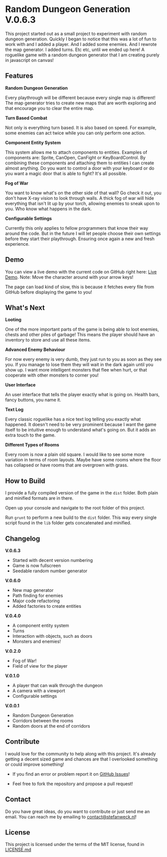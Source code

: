 # Random Dungeon Generation V.0.6.3

This project started out as a small project to experiment with random dungeon generation. Quickly I began to notice that this was a lot of fun to work with and I added a player. And I added some enemies. And I rewrote the map generator. I added turns. Etc etc, until we ended up here!
A roguelike game with a random dungeon generator that I am creating purely in javascript on canvas!

## Features

**Random Dungeon Generation**

Every playthrough will be different because every single map is different! The map generator tries to create new maps that are worth exploring and that encourage you to clear the entire map.

**Turn Based Combat**

Not only is everything turn based. It is also based on speed. For example, some enemies can act twice while you can only perform one action.

**Component Entity System**

This system allows me to attach components to entities. Examples of components are: Sprite, CanOpen, CanFight or KeyBoardControl. By combining these components and attaching them to entities I can create almost anything. Do you want to control a door with your keyboard or do you want a magic door that is able to fight? It's all possible.

**Fog of War**

You want to know what's on the other side of that wall? Go check it out, you don't have X-ray vision to look through walls. A thick fog of war will hide everything that isn't lit up by your torch, allowing enemies to sneak upon to you. Who know what happens in the dark.

**Configurable Settings**

Currently this only applies to fellow programmers that know their way around the code. But in the future I will let people choose their own settings before they start their playthrough. Ensuring once again a new and fresh experience.

## Demo

You can view a live demo with the current code
on GitHub right here: [Live Demo](http://htmlpreview.github.io/?https://github.com/stefanweck/dungeongeneration/blob/master/index.html).
Note: Move the character around with your arrow keys!

The page can load kind of slow, this is because it fetches every file from GitHub before displaying the game to you!

## What's Next

**Looting**

One of the more important parts of the game is being able to loot enemies, chests and other piles of garbage! This means the player should have an inventory to store and use all these items.

**Advanced Enemy Behaviour**

For now every enemy is very dumb, they just run to you as soon as they see you. If you manage to lose them they will wait in the dark again until you show up. I want more intelligent monsters that flee when hurt, or that cooperate with other monsters to corner you!

**User Interface**

An user interface that tells the player exactly what is going on. Health bars, fancy buttons, you name it.

**Text Log**

Every classic roguelike has a nice text log telling you exactly what happened. It doesn't need to be very prominent because I want the game itself to be intuitive enough to understand what's going on. But it adds an extra touch to the game.

**Different Types of Rooms**

Every room is now a plain old square. I would like to see some more variation in terms of room layouts. Maybe have some rooms where the floor has collapsed or have rooms that are overgrown with grass.

## How to Build

I provide a fully compiled version of the game in the `dist` folder. Both plain and minified formats are in there.

Open up your console and navigate to the root folder of this project.

Run `grunt` to perform a new build to the `dist` folder. This way every single script found in the `lib` folder gets concatenated and minified.

## Changelog

**V.0.6.3**

- Started with decent version numbering
- Game is now fullscreen
- Seedable random number generator

**V.0.6.0**

- New map generator
- Path finding for enemies
- Major code refactoring
- Added factories to create entities

**V.0.4.0**

- A component entity system
- Turns
- Interaction with objects, such as doors
- Monsters and enemies!

**V.0.2.0**

- Fog of War!
- Field of view for the player

**V.0.1.0**

- A player that can walk through the dungeon
- A camera with a viewport
- Configurable settings

**V.0.0.1**

- Random Dungeon Generation
- Corridors between the rooms
- Random doors at the end of corridors

## Contribute

I would love for the community to help along with this project. It's already getting a decent sized game and chances are that I overlooked something or could improve something!

- If you find an error or problem report it on [GitHub Issues](issues)!

- Feel free to fork the repository and propose a pull request!

## Contact

Do you have great ideas, do you want to contribute or just send 
me an email. You can reach me by emailing to contact@stefanweck.nl!

## License
This project is licensed under the terms of the MIT license, 
found in [LICENSE.md](LICENSE.md)
